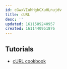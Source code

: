 ```yaml
---
id: cGwxVIuhHgbCXuHLnujdv
title: cURL
desc: ''
updated: 1611589240957
created: 1611440951876
---
```


## Tutorials
- [cURL cookbook](https://catonmat.net/cookbooks/curl)

